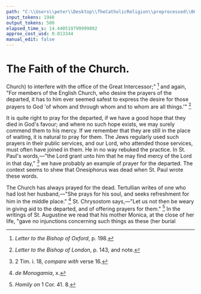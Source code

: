 ```yaml
---
path: "C:\\Users\\peter\\Desktop\\TheCatholicReligion\\preprocessed\\00243.jpg"
input_tokens: 1948
output_tokens: 500
elapsed_time_s: 14.440519799999892
approx_cost_usd: 0.013344
manual_edit: false
---
```

# The Faith of the Church.

Church) to interfere with the office of the Great
Intercessor;" [^1] and again, "For members of
the English Church, who desire the prayers
of the departed, it has to him ever seemed
safest to express the desire for those prayers
to God 'of whom and through whom and to
whom are all things.'" [^2]

It is quite right to pray for the departed,
if we have a good hope that they died in God's
favour; and where no such hope exists, we
may surely commend them to his mercy. If
we remember that they are still in the place
of waiting, it is natural to pray for them. The
Jews regularly used such prayers in their public
services, and our Lord, who attended those
services, must often have joined in them. He
in no way rebuked the practice. In St. Paul's
words,—"the Lord grant unto him that he may
find mercy of the Lord in that day," [^3] we have
probably an example of prayer for the departed.
The context seems to shew that Onesiphorus
was dead when St. Paul wrote these words.

The Church has always prayed for the dead.
Tertullian writes of one who had lost her
husband,—"She prays for his soul, and seeks
refreshment for him in the middle place." [^4] St.
Chrysostom says,—"Let us not then be weary
in giving aid to the departed, and of offering
prayers for them." [^5] In the writings of St.
Augustine we read that his mother Monica,
at the close of her life, "gave no injunctions
concerning such things as these (her burial

[^1]: *Letter to the Bishop of Oxford*, p. 198.
[^2]: *Letter to the Bishop of London*, p. 143, and note.
[^3]: 2 Tim. i. 18, *compare with* verse 16.
[^4]: *de Monogamia*, x.
[^5]: *Homily on* 1 Cor. 41. 8.